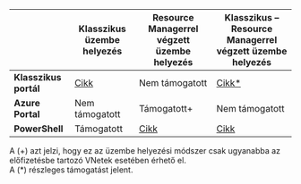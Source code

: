 |  | **Klasszikus üzembe helyezés** | **Resource Managerrel végzett üzembe helyezés** | **Klasszikus – Resource Managerrel végzett üzembe helyezés** |
|----------------------------------------|-------------|----------------------|---------------------------------|
| **Klasszikus portál** | [Cikk](../articles/vpn-gateway/virtual-networks-configure-vnet-to-vnet-connection.md)  |  Nem támogatott |  [Cikk*](../articles/vpn-gateway/vpn-gateway-connect-different-deployment-models-portal.md) |
| **Azure Portal** |  Nem támogatott | Támogatott+ |  Nem támogatott |
| **PowerShell** | Támogatott | [Cikk](../articles/vpn-gateway/vpn-gateway-vnet-vnet-rm-ps.md) | [Cikk](../articles/vpn-gateway/vpn-gateway-connect-different-deployment-models-powershell.md)

A (+) azt jelzi, hogy ez az üzembe helyezési módszer csak ugyanabba az előfizetésbe tartozó VNetek esetében érhető el.<br>
A (*) részleges támogatást jelent.




<!--HONumber=Sep16_HO4-->


